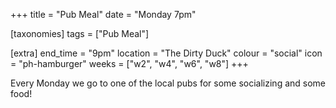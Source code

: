 +++
title = "Pub Meal"
date = "Monday 7pm"

[taxonomies]
tags = ["Pub Meal"]

[extra]
end_time = "9pm"
location = "The Dirty Duck"
colour = "social"
icon = "ph-hamburger"
weeks = ["w2", "w4", "w6", "w8"]
+++

Every Monday we go to one of the local pubs for some socializing and some food!

